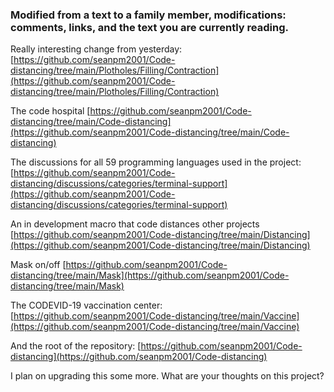 
<!-- From a message to a family member
I have spent the past week making huge renovations to my code-distancing project, and I wonder if you want to revisit it. I got really creative with the project, and I added several layers and a big story to the project. Here are some places to start
!-->

<!-- His response if you are interested:
Hahaha that's funny stuff
!-->

<!-- Modifications: comments, links !-->

### Modified from a text to a family member, modifications: comments, links, and the text you are currently reading.

Really interesting change from yesterday:
[https://github.com/seanpm2001/Code-distancing/tree/main/Plotholes/Filling/Contraction](https://github.com/seanpm2001/Code-distancing/tree/main/Plotholes/Filling/Contraction)

The code hospital
[https://github.com/seanpm2001/Code-distancing/tree/main/Code-distancing](https://github.com/seanpm2001/Code-distancing/tree/main/Code-distancing)

The discussions for all 59 programming languages used in the project:
[https://github.com/seanpm2001/Code-distancing/discussions/categories/terminal-support](https://github.com/seanpm2001/Code-distancing/discussions/categories/terminal-support)

An in development macro that code distances other projects
[https://github.com/seanpm2001/Code-distancing/tree/main/Distancing](https://github.com/seanpm2001/Code-distancing/tree/main/Distancing)

Mask on/off
[https://github.com/seanpm2001/Code-distancing/tree/main/Mask](https://github.com/seanpm2001/Code-distancing/tree/main/Mask)

The CODEVID-19 vaccination center:
[https://github.com/seanpm2001/Code-distancing/tree/main/Vaccine](https://github.com/seanpm2001/Code-distancing/tree/main/Vaccine)

And the root of the repository:
[https://github.com/seanpm2001/Code-distancing](https://github.com/seanpm2001/Code-distancing)

I plan on upgrading this some more. What are your thoughts on this project?
